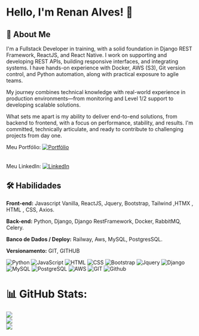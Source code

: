 
# Hello, I'm Renan Alves! 👋


## 🚀 About Me

I'm a Fullstack Developer in training, with a solid foundation in Django REST Framework, ReactJS, and React Native. I work on supporting and developing REST APIs, building responsive interfaces, and integrating systems. I have hands-on experience with Docker, AWS (S3), Git version control, and Python automation, along with practical exposure to agile teams.

My journey combines technical knowledge with real-world experience in production environments—from monitoring and Level 1/2 support to developing scalable solutions.

What sets me apart is my ability to deliver end-to-end solutions, from backend to frontend, with a focus on performance, stability, and results. I'm committed, technically articulate, and ready to contribute to challenging projects from day one.



Meu Portfólio: [![Portfólio](https://img.shields.io/badge/website-000000?style=for-the-badge&logo=About.me&logoColor=white)](https://renanalves.up.railway.app/) <br> <br> <br>
Meu LinkedIn: [![LinkedIn](https://img.shields.io/badge/LinkedIn-%230077B5.svg?logo=linkedin&logoColor=white)](http://www.linkedin.com/in/renan-alves-silva)


## 🛠 Habilidades
**Front-end:** Javascript Vanilla, ReactJS,  Jquery, Bootstrap, Tailwind ,HTMX , HTML , CSS, Axios.

**Back-end:** Python, Django, Django RestFramework, Docker, RabbitMQ, Celery.

**Banco de Dados / Deploy:** Railway, Aws, MySQL, PostgresSQL.

**Versionamento:** GIT, GITHUB

![Python](https://img.shields.io/badge/Python-3776AB?style=for-the-badge&logo=python&logoColor=white)
![JavaScript](https://img.shields.io/badge/JavaScript-F7DF1E?style=for-the-badge&logo=javascript&logoColor=black) ![HTML](https://img.shields.io/badge/HTML5-E34F26?style=for-the-badge&logo=html5&logoColor=white) ![CSS](https://img.shields.io/badge/CSS3-1572B6?style=for-the-badge&logo=css3&logoColor=white) ![Bootstrap](https://img.shields.io/badge/Bootstrap-563D7C?style=for-the-badge&logo=bootstrap&logoColor=white) ![Jquery](https://img.shields.io/badge/jQuery-0769AD?style=for-the-badge&logo=jquery&logoColor=white) ![Django](https://img.shields.io/badge/Django-092E20?style=for-the-badge&logo=django&logoColor=white) ![MySQL](https://img.shields.io/badge/MySQL-00000F?style=for-the-badge&logo=mysql&logoColor=white) ![PostgreSQL](https://img.shields.io/badge/PostgreSQL-316192?style=for-the-badge&logo=postgresql&logoColor=white) ![AWS](https://img.shields.io/badge/Amazon_AWS-232F3E?style=for-the-badge&logo=amazon-aws&logoColor=white) ![GIT](https://img.shields.io/badge/GIT-E44C30?style=for-the-badge&logo=git&logoColor=white) ![Github](https://img.shields.io/badge/GitHub-100000?style=for-the-badge&logo=github&logoColor=white)



# 📊 GitHub Stats:
![](https://github-readme-stats.vercel.app/api?username=RenanAlvesSilva&theme=radical&hide_border=false&include_all_commits=true&count_private=true)<br/>
![](https://github-readme-streak-stats.herokuapp.com/?user=RenanAlvesSilva&theme=radical&hide_border=false)<br/>
![](https://github-readme-stats.vercel.app/api/top-langs/?username=RenanAlvesSilva&theme=radical&hide_border=false&include_all_commits=true&count_private=true&layout=compact)



